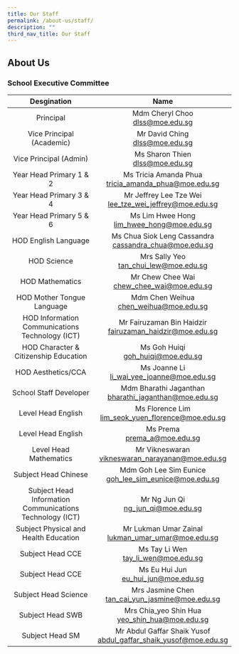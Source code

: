 ```yaml
---
title: Our Staff
permalink: /about-us/staff/
description: ""
third_nav_title: Our Staff
---
```

## About Us

### School Executive Committee

| **Desgination** | **Name** |
|:---:|:---:|
| Principal | Mdm Cheryl Choo<br>[dlss@moe.edu.sg](mailto:dlss@moe.edu.sg) |
| Vice Principal (Academic) | Mr David Ching<br>[dlss@moe.edu.sg](mailto:dlss@moe.edu.sg) |
| Vice Principal (Admin)| Ms Sharon Thien<br>[dlss@moe.edu.sg](mailto:dlss@moe.edu.sg)|
|Year Head Primary 1 & 2| Ms Tricia Amanda Phua<br>[tricia_amanda_phua@moe.edu.sg](mailto:tricia_amanda_phua@moe.edu.sg)|
|Year Head Primary 3 & 4| Mr Jeffrey Lee Tze Wei<br>[lee_tze_wei_jeffrey@moe.edu.sg](mailto:lee_tze_wei_jeffrey@moe.edu.sg)|
|Year Head Primary 5 & 6|Ms Lim Hwee Hong<br>[lim_hwee_hong@moe.edu.sg](mailto:lim_hwee_hong@moe.edu.sg)|
|HOD English Language|Ms Chua Siok Leng Cassandra<br>[cassandra_chua@moe.edu.sg](mailto:cassandra_chua@moe.edu.sg)|
|HOD Science|Mrs Sally Yeo<br>[tan_chui_lew@moe.edu.sg](mailto:tan_chui_lew@moe.edu.sg)|
|HOD Mathematics|Mr Chew Chee Wai<br>[chew_chee_wai@moe.edu.sg](mailto:chew_chee_wai@moe.edu.sg)|
|HOD Mother Tongue Language|Mdm Chen Weihua<br>[chen_weihua@moe.edu.sg](mailto:chen_weihua@moe.edu.sg)|
|HOD Information Communications Technology (ICT)|Mr Fairuzaman Bin Haidzir<br>[fairuzaman_haidzir@moe.edu.sg](mailto:fairuzaman_haidzir@moe.edu.sg)|
|HOD Character & Citizenship Education|Ms Goh Huiqi<br>[goh_huiqi@moe.edu.sg](mailto:goh_huiqi@moe.edu.sg)|
|HOD Aesthetics/CCA|Ms Joanne Li<br>[li_wai_yee_joanne@moe.edu.sg](mailto:li_wai_yee_joanne@moe.edu.sg)|
|School Staff Developer|Mdm Bharathi Jaganthan<br>[bharathi_jaganthan@moe.edu.sg](mailto:bharathi_jaganthan@moe.edu.sg)|
|Level Head English|Ms Florence Lim<br>[lim_seok_yuen_florence@moe.edu.sg](mailto:lim_seok_yuen_florence@moe.edu.sg)|
|Level Head English|Ms Prema<br>[prema_a@moe.edu.sg](mailto:prema_a@moe.edu.sg)|
|Level Head Mathematics|Mr Vikneswaran<br>[vikneswaran_narayanan@moe.edu.sg](mailto:vikneswaran_narayanan@moe.edu.sg)|
|Subject Head Chinese|Mdm Goh Lee Sim Eunice<br>[goh_lee_sim_eunice@moe.edu.sg](mailto:goh_lee_sim_eunice@moe.edu.sg)|
| Subject Head Information Communications Technology (ICT)|Mr Ng Jun Qi<br>[ng_jun_qi@moe.edu.sg](mailto:ng_jun_qi@moe.edu.sg)|
|Subject Physical and Health Education|Mr Lukman Umar Zainal<br>[lukman_umar_umar@moe.edu.sg](mailto:lukman_umar_umar@moe.edu.sg)|
|Subject Head CCE|Ms Tay Li Wen<br>[tay_li_wen@moe.edu.sg](mailto:tay_li_wen@moe.edu.sg)|
|Subject Head CCE|Ms Eu Hui Jun<br>[eu_hui_jun@moe.edu.sg](mailto:eu_hui_jun@moe.edu.sg)|
|Subject Head Science|Mrs Jasmine Chen<br>[tan_cai_yun_jasmine@moe.edu.sg](mailto:tan_cai_yun_jasmine@moe.edu.sg)|
|Subject Head SWB|Mrs Chia_yeo Shin Hua<br>[yeo_shin_hua@moe.edu.sg](mailto:yeo_shin_hua@moe.edu.sg)|
|Subject Head SM|Mr Abdul Gaffar Shaik Yusof<br>[abdul_gaffar_shaik_yusof@moe.edu.sg](mailto:abdul_gaffar_shaik_yusof@moe.edu.sg)|